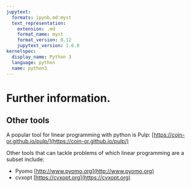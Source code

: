 ```yaml
---
jupytext:
  formats: ipynb,md:myst
  text_representation:
    extension: .md
    format_name: myst
    format_version: 0.12
    jupytext_version: 1.6.0
kernelspec:
  display_name: Python 3
  language: python
  name: python3
---
```


# Further information.

## Other tools

A popular tool for linear programming with python is Pulp: [https://coin-or.github.io/pulp/](https://coin-or.github.io/pulp/)

Other tools that can tackle problems of which linear programming are a subset
include:

- Pyomo [http://www.pyomo.org](http://www.pyomo.org)
- cvxopt [https://cvxopt.org](https://cvxopt.org)
